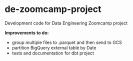 # de-zoomcamp-project
Development code for Data Engineering Zoomcamp project

**Improvements to do:**
- group multiple files to .parquet and then send to GCS
- partition BigQuery external table by Date
- tests and documentation for dbt project
